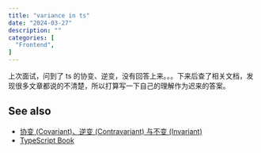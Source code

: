 ```yaml
---
title: "variance in ts"
date: "2024-03-27"
description: ""
categories: [
  "Frontend",
]
---
```


上次面试，问到了 ts 的协变、逆变，没有回答上来。。。下来后查了相关文档，发现很多文章都说的不清楚，所以打算写一下自己的理解作为迟来的答案。

## See also

- [协变 (Covariant)、逆变 (Contravariant) 与不变 (Invariant)](https://blog.csdn.net/B1151937289/article/details/119523464)
- [TypeScript Book](https://gibbok.github.io/typescript-book/book/others/#covariance-and-contravariance-in-typescript)
